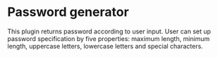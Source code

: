 # Password generator

This plugin returns password according to user input. User can set up password specification by five properties: maximum length, 
minimum length, uppercase letters, lowercase letters and special characters.